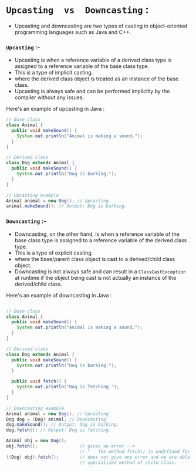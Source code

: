 # `Upcasting  vs  Downcasting` :
- Upcasting and downcasting are two types of casting in object-oriented programming languages 
    such as Java and C++.

### `Upcasting` :-
- Upcasting is when a reference variable of a derived class type is assigned to a reference 
    variable of the base class type. 
- This is a type of implicit casting.
- where the derived class object is treated as an instance of the base class. 
- Upcasting is always safe and can be performed implicitly by the compiler without any issues.

Here's an example of upcasting in Java :
```java
// Base class
class Animal {
  public void makeSound() {
    System.out.println("Animal is making a sound.");
  }
}

// Derived class
class Dog extends Animal {
  public void makeSound() {
    System.out.println("Dog is barking.");
  }
}

// Upcasting example
Animal animal = new Dog(); // Upcasting
animal.makeSound(); // Output: Dog is barking.

```

### `Downcasting` :-
- Downcasting, on the other hand, is when a reference variable of the base class type 
    is assigned to a reference variable of the derived class type. 
- This is a type of explicit casting.
- where the base/parent class object is cast to a derived/child class object. 
- Downcasting is not always safe and can result in a `ClassCastException` at runtime 
    if the object being cast is not actually an instance of the derived/child class.

Here's an example of downcasting in Java :

```java

// Base class
class Animal {
  public void makeSound() {
    System.out.println("Animal is making a sound.");
  }
}

// Derived class
class Dog extends Animal {
  public void makeSound() {
    System.out.println("Dog is barking.");
  }

  public void fetch() {
    System.out.println("Dog is fetching.");
  }
}

// Downcasting example
Animal animal = new Dog(); // Upcasting
Dog dog = (Dog) animal; // Downcasting
dog.makeSound(); // Output: Dog is barking.
dog.fetch(); // Output: Dog is fetching.

Animal obj = new Dog();
obj.fetch();                // gives an error --> 
                            // "   The method fetch() is undefined for the type 'Dog'  "
((Dog) obj).fetch();        // does not give any error and we are able to access 
                            // specialized method of child class.

```
